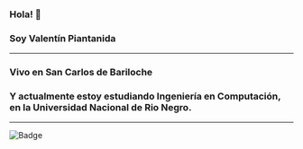 ### Hola! 👋
### Soy Valentín Piantanida
---
### Vivo en __San Carlos de Bariloche__
### Y actualmente estoy estudiando Ingeniería en Computación, en la Universidad Nacional de Rio Negro.
---
![Badge](https://bit.ly/icom-badge)
